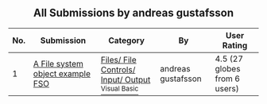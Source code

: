 ﻿<div align="center">

## All Submissions by andreas gustafsson

</div>

No.  | Submission | Category | By   | User Rating
---- | ---------- | -------- | ---- | -----------
1 | [A File system object example FSO<br />](https://github.com/Planet-Source-Code/andreas-gustafsson-a-file-system-object-example-fso__1-11838) | [Files/ File Controls/ Input/ Output<br /><sup>Visual Basic</sup>](../ByCategory/files-file-controls-input-output__1-3.md) | andreas gustafsson | 4.5 (27 globes from 6 users)
